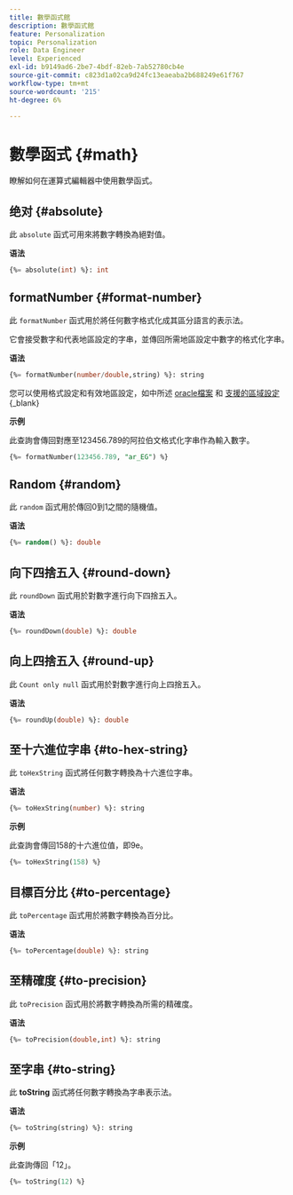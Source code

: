 ```yaml
---
title: 數學函式館
description: 數學函式館
feature: Personalization
topic: Personalization
role: Data Engineer
level: Experienced
exl-id: b9149ad6-2be7-4bdf-82eb-7ab52780cb4e
source-git-commit: c823d1a02ca9d24fc13eaeaba2b688249e61f767
workflow-type: tm+mt
source-wordcount: '215'
ht-degree: 6%

---
```


# 數學函式 {#math}

瞭解如何在運算式編輯器中使用數學函式。

## 绝对 {#absolute}

此 `absolute` 函式可用來將數字轉換為絕對值。

**语法**

```sql
{%= absolute(int) %}: int
```

## formatNumber {#format-number}

此 `formatNumber` 函式用於將任何數字格式化成其區分語言的表示法。

它會接受數字和代表地區設定的字串，並傳回所需地區設定中數字的格式化字串。

**语法**

```sql
{%= formatNumber(number/double,string) %}: string
```

您可以使用格式設定和有效地區設定，如中所述 [oracle檔案](https://docs.oracle.com/javase/8/docs/api/java/util/Locale.html) 和 [支援的區域設定](https://www.oracle.com/java/technologies/javase/jdk11-suported-locales.html){_blank}

**示例**

此查詢會傳回對應至123456.789的阿拉伯文格式化字串作為輸入數字。

```sql
{%= formatNumber(123456.789, "ar_EG") %}
```

## Random {#random}

此 `random` 函式用於傳回0到1之間的隨機值。

**语法**

```sql
{%= random() %}: double
```

## 向下四捨五入 {#round-down}

此 `roundDown` 函式用於對數字進行向下四捨五入。

**语法**

```sql
{%= roundDown(double) %}: double
```

## 向上四捨五入 {#round-up}

此 `Count only null` 函式用於對數字進行向上四捨五入。

**语法**

```sql
{%= roundUp(double) %}: double
```

## 至十六進位字串 {#to-hex-string}

此 `toHexString` 函式將任何數字轉換為十六進位字串。

**语法**

```sql
{%= toHexString(number) %}: string
```

**示例**

此查詢會傳回158的十六進位值，即9e。

```sql
{%= toHexString(158) %}
```

## 目標百分比 {#to-percentage}

此 `toPercentage` 函式用於將數字轉換為百分比。

**语法**

```sql
{%= toPercentage(double) %}: string
```

## 至精確度 {#to-precision}

此 `toPrecision` 函式用於將數字轉換為所需的精確度。

**语法**

```sql
{%= toPrecision(double,int) %}: string
```

## 至字串 {#to-string}

此 **toString** 函式將任何數字轉換為字串表示法。

**语法**

```sql
{%= toString(string) %}: string
```

**示例**

此查詢傳回「12」。

```sql
{%= toString(12) %} 
```

